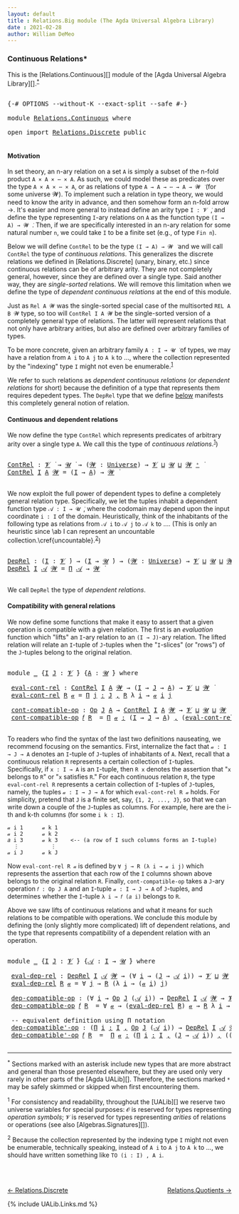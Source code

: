 ```yaml
---
layout: default
title : Relations.Big module (The Agda Universal Algebra Library)
date : 2021-02-28
author: William DeMeo
---
```


### <a id="continuous-relations">Continuous Relations*</a>

This is the [Relations.Continuous][] module of the [Agda Universal Algebra Library][].<sup>[*](Relations.Continuous.html#fn0)</sup>

<pre class="Agda">

<a id="339" class="Symbol">{-#</a> <a id="343" class="Keyword">OPTIONS</a> <a id="351" class="Pragma">--without-K</a> <a id="363" class="Pragma">--exact-split</a> <a id="377" class="Pragma">--safe</a> <a id="384" class="Symbol">#-}</a>

<a id="389" class="Keyword">module</a> <a id="396" href="Relations.Continuous.html" class="Module">Relations.Continuous</a> <a id="417" class="Keyword">where</a>

<a id="424" class="Keyword">open</a> <a id="429" class="Keyword">import</a> <a id="436" href="Relations.Discrete.html" class="Module">Relations.Discrete</a> <a id="455" class="Keyword">public</a>

</pre>

#### <a id="motivation">Motivation</a>
In set theory, an n-ary relation on a set `A` is simply a subset of the n-fold product `A × A × ⋯ × A`.  As such, we could model these as predicates over the type `A × A × ⋯ × A`, or as relations of type `A → A → ⋯ → A → 𝓦 ̇` (for some universe 𝓦).  To implement such a relation in type theory, we would need to know the arity in advance, and then somehow form an n-fold arrow →.  It's easier and more general to instead define an arity type `I : 𝓥 ̇`, and define the type representing `I`-ary relations on `A` as the function type `(I → A) → 𝓦 ̇`.  Then, if we are specifically interested in an n-ary relation for some natural number `n`, we could take `I` to be a finite set (e.g., of type `Fin n`).

Below we will define `ContRel` to be the type `(I → A) → 𝓦 ̇` and we will call `ContRel` the type of *continuous relations*.  This generalizes the discrete relations we defined in [Relations.Discrete] (unary, binary, etc.) since continuous relations can be of arbitrary arity.  They are not completely general, however, since they are defined over a single type. Said another way, they are *single-sorted* relations. We will remove this limitation when we define the type of *dependent continuous relations* at the end of this module.

Just as `Rel A 𝓦` was the single-sorted special case of the multisorted `REL A B 𝓦` type, so too will `ContRel I A 𝓦` be the single-sorted version of a completely general type of relations. The latter will represent relations that not only have arbitrary arities, but also are defined over arbitrary families of types.

To be more concrete, given an arbitrary family `A : I → 𝓤 ̇` of types, we may have a relation from `A i` to `A j` to `A k` to …, where the collection represented by the "indexing" type `I` might not even be enumerable.<sup>[1](Relations.Continuous.html#fn1)</sup>

We refer to such relations as *dependent continuous relations* (or *dependent relations* for short) because the definition of a type that represents them requires depedent types.  The `DepRel` type that we define [below](Relations.Continuous.html#dependent-relations) manifests this completely general notion of relation.



#### <a id="continuous-and-dependent-relations">Continuous and dependent relations</a>

We now define the type `ContRel` which represents predicates of arbitrary arity over a single type `A`. We call this the type of *continuous relations*.<sup>[1](Relations.Continuous.html#fn1)</sup>)

<pre class="Agda">

<a id="ContRel"></a><a id="2965" href="Relations.Continuous.html#2965" class="Function">ContRel</a> <a id="2973" class="Symbol">:</a> <a id="2975" href="Universes.html#262" class="Generalizable">𝓥</a> <a id="2977" href="Universes.html#403" class="Function Operator">̇</a> <a id="2979" class="Symbol">→</a> <a id="2981" href="Universes.html#260" class="Generalizable">𝓤</a> <a id="2983" href="Universes.html#403" class="Function Operator">̇</a> <a id="2985" class="Symbol">→</a> <a id="2987" class="Symbol">(</a><a id="2988" href="Relations.Continuous.html#2988" class="Bound">𝓦</a> <a id="2990" class="Symbol">:</a> <a id="2992" href="Universes.html#205" class="Postulate">Universe</a><a id="3000" class="Symbol">)</a> <a id="3002" class="Symbol">→</a> <a id="3004" href="Universes.html#262" class="Generalizable">𝓥</a> <a id="3006" href="Agda.Primitive.html#636" class="Primitive Operator">⊔</a> <a id="3008" href="Universes.html#260" class="Generalizable">𝓤</a> <a id="3010" href="Agda.Primitive.html#636" class="Primitive Operator">⊔</a> <a id="3012" href="Relations.Continuous.html#2988" class="Bound">𝓦</a> <a id="3014" href="Universes.html#181" class="Primitive Operator">⁺</a> <a id="3016" href="Universes.html#403" class="Function Operator">̇</a>
<a id="3018" href="Relations.Continuous.html#2965" class="Function">ContRel</a> <a id="3026" href="Relations.Continuous.html#3026" class="Bound">I</a> <a id="3028" href="Relations.Continuous.html#3028" class="Bound">A</a> <a id="3030" href="Relations.Continuous.html#3030" class="Bound">𝓦</a> <a id="3032" class="Symbol">=</a> <a id="3034" class="Symbol">(</a><a id="3035" href="Relations.Continuous.html#3026" class="Bound">I</a> <a id="3037" class="Symbol">→</a> <a id="3039" href="Relations.Continuous.html#3028" class="Bound">A</a><a id="3040" class="Symbol">)</a> <a id="3042" class="Symbol">→</a> <a id="3044" href="Relations.Continuous.html#3030" class="Bound">𝓦</a> <a id="3046" href="Universes.html#403" class="Function Operator">̇</a>

</pre>

We now exploit the full power of dependent types to define a completely general relation type.  Specifically, we let the tuples inhabit a dependent function type `𝒜 : I → 𝓤 ̇`, where the codomain may depend upon the input coordinate `i : I` of the domain. Heuristically, think of the inhabitants of the following type as relations from `𝒜 i` to `𝒜 j` to `𝒜 k` to …. (This is only an heuristic since \ab I can represent an uncountable collection.\cref{uncountable}.<sup>[2](Relations.Continuous.html#fn2)</sup>)

<pre class="Agda">

<a id="DepRel"></a><a id="3587" href="Relations.Continuous.html#3587" class="Function">DepRel</a> <a id="3594" class="Symbol">:</a> <a id="3596" class="Symbol">(</a><a id="3597" href="Relations.Continuous.html#3597" class="Bound">I</a> <a id="3599" class="Symbol">:</a> <a id="3601" href="Universes.html#262" class="Generalizable">𝓥</a> <a id="3603" href="Universes.html#403" class="Function Operator">̇</a><a id="3604" class="Symbol">)</a> <a id="3606" class="Symbol">→</a> <a id="3608" class="Symbol">(</a><a id="3609" href="Relations.Continuous.html#3597" class="Bound">I</a> <a id="3611" class="Symbol">→</a> <a id="3613" href="Universes.html#260" class="Generalizable">𝓤</a> <a id="3615" href="Universes.html#403" class="Function Operator">̇</a><a id="3616" class="Symbol">)</a> <a id="3618" class="Symbol">→</a> <a id="3620" class="Symbol">(</a><a id="3621" href="Relations.Continuous.html#3621" class="Bound">𝓦</a> <a id="3623" class="Symbol">:</a> <a id="3625" href="Universes.html#205" class="Postulate">Universe</a><a id="3633" class="Symbol">)</a> <a id="3635" class="Symbol">→</a> <a id="3637" href="Universes.html#262" class="Generalizable">𝓥</a> <a id="3639" href="Agda.Primitive.html#636" class="Primitive Operator">⊔</a> <a id="3641" href="Universes.html#260" class="Generalizable">𝓤</a> <a id="3643" href="Agda.Primitive.html#636" class="Primitive Operator">⊔</a> <a id="3645" href="Relations.Continuous.html#3621" class="Bound">𝓦</a> <a id="3647" href="Universes.html#181" class="Primitive Operator">⁺</a> <a id="3649" href="Universes.html#403" class="Function Operator">̇</a>
<a id="3651" href="Relations.Continuous.html#3587" class="Function">DepRel</a> <a id="3658" href="Relations.Continuous.html#3658" class="Bound">I</a> <a id="3660" href="Relations.Continuous.html#3660" class="Bound">𝒜</a> <a id="3662" href="Relations.Continuous.html#3662" class="Bound">𝓦</a> <a id="3664" class="Symbol">=</a> <a id="3666" href="MGS-MLTT.html#3562" class="Function">Π</a> <a id="3668" href="Relations.Continuous.html#3660" class="Bound">𝒜</a> <a id="3670" class="Symbol">→</a> <a id="3672" href="Relations.Continuous.html#3662" class="Bound">𝓦</a> <a id="3674" href="Universes.html#403" class="Function Operator">̇</a>

</pre>

We call `DepRel` the type of *dependent relations*.



#### <a id="compatibility-with-general-relations">Compatibility with general relations</a>

We now define some functions that make it easy to assert that a given operation is compatible with a given relation.  The first is an *evaluation* function which "lifts" an `I`-ary relation to an `(I → J)`-ary relation. The lifted relation will relate an `I`-tuple of `J`-tuples when the "`I`-slices" (or "rows") of the `J`-tuples belong to the original relation.

<pre class="Agda">

<a id="4215" class="Keyword">module</a> <a id="4222" href="Relations.Continuous.html#4222" class="Module">_</a> <a id="4224" class="Symbol">{</a><a id="4225" href="Relations.Continuous.html#4225" class="Bound">I</a> <a id="4227" href="Relations.Continuous.html#4227" class="Bound">J</a> <a id="4229" class="Symbol">:</a> <a id="4231" href="Universes.html#262" class="Generalizable">𝓥</a> <a id="4233" href="Universes.html#403" class="Function Operator">̇</a><a id="4234" class="Symbol">}</a> <a id="4236" class="Symbol">{</a><a id="4237" href="Relations.Continuous.html#4237" class="Bound">A</a> <a id="4239" class="Symbol">:</a> <a id="4241" href="Universes.html#260" class="Generalizable">𝓤</a> <a id="4243" href="Universes.html#403" class="Function Operator">̇</a><a id="4244" class="Symbol">}</a> <a id="4246" class="Keyword">where</a>

 <a id="4254" href="Relations.Continuous.html#4254" class="Function">eval-cont-rel</a> <a id="4268" class="Symbol">:</a> <a id="4270" href="Relations.Continuous.html#2965" class="Function">ContRel</a> <a id="4278" href="Relations.Continuous.html#4225" class="Bound">I</a> <a id="4280" href="Relations.Continuous.html#4237" class="Bound">A</a> <a id="4282" href="Universes.html#264" class="Generalizable">𝓦</a> <a id="4284" class="Symbol">→</a> <a id="4286" class="Symbol">(</a><a id="4287" href="Relations.Continuous.html#4225" class="Bound">I</a> <a id="4289" class="Symbol">→</a> <a id="4291" href="Relations.Continuous.html#4227" class="Bound">J</a> <a id="4293" class="Symbol">→</a> <a id="4295" href="Relations.Continuous.html#4237" class="Bound">A</a><a id="4296" class="Symbol">)</a> <a id="4298" class="Symbol">→</a> <a id="4300" href="Relations.Continuous.html#4231" class="Bound">𝓥</a> <a id="4302" href="Agda.Primitive.html#636" class="Primitive Operator">⊔</a> <a id="4304" href="Universes.html#264" class="Generalizable">𝓦</a> <a id="4306" href="Universes.html#403" class="Function Operator">̇</a>
 <a id="4309" href="Relations.Continuous.html#4254" class="Function">eval-cont-rel</a> <a id="4323" href="Relations.Continuous.html#4323" class="Bound">R</a> <a id="4325" href="Relations.Continuous.html#4325" class="Bound">𝒶</a> <a id="4327" class="Symbol">=</a> <a id="4329" href="MGS-MLTT.html#3635" class="Function">Π</a> <a id="4331" href="Relations.Continuous.html#4331" class="Bound">j</a> <a id="4333" href="MGS-MLTT.html#3635" class="Function">꞉</a> <a id="4335" href="Relations.Continuous.html#4227" class="Bound">J</a> <a id="4337" href="MGS-MLTT.html#3635" class="Function">,</a> <a id="4339" href="Relations.Continuous.html#4323" class="Bound">R</a> <a id="4341" class="Symbol">λ</a> <a id="4343" href="Relations.Continuous.html#4343" class="Bound">i</a> <a id="4345" class="Symbol">→</a> <a id="4347" href="Relations.Continuous.html#4325" class="Bound">𝒶</a> <a id="4349" href="Relations.Continuous.html#4343" class="Bound">i</a> <a id="4351" href="Relations.Continuous.html#4331" class="Bound">j</a>

 <a id="4355" href="Relations.Continuous.html#4355" class="Function">cont-compatible-op</a> <a id="4374" class="Symbol">:</a> <a id="4376" href="Relations.Discrete.html#7323" class="Function">Op</a> <a id="4379" href="Relations.Continuous.html#4227" class="Bound">J</a> <a id="4381" href="Relations.Continuous.html#4237" class="Bound">A</a> <a id="4383" class="Symbol">→</a> <a id="4385" href="Relations.Continuous.html#2965" class="Function">ContRel</a> <a id="4393" href="Relations.Continuous.html#4225" class="Bound">I</a> <a id="4395" href="Relations.Continuous.html#4237" class="Bound">A</a> <a id="4397" href="Universes.html#264" class="Generalizable">𝓦</a> <a id="4399" class="Symbol">→</a> <a id="4401" href="Relations.Continuous.html#4231" class="Bound">𝓥</a> <a id="4403" href="Agda.Primitive.html#636" class="Primitive Operator">⊔</a> <a id="4405" href="Relations.Continuous.html#4241" class="Bound">𝓤</a> <a id="4407" href="Agda.Primitive.html#636" class="Primitive Operator">⊔</a> <a id="4409" href="Universes.html#264" class="Generalizable">𝓦</a> <a id="4411" href="Universes.html#403" class="Function Operator">̇</a>
 <a id="4414" href="Relations.Continuous.html#4355" class="Function">cont-compatible-op</a> <a id="4433" href="Relations.Continuous.html#4433" class="Bound">𝑓</a> <a id="4435" href="Relations.Continuous.html#4435" class="Bound">R</a>  <a id="4438" class="Symbol">=</a> <a id="4440" href="MGS-MLTT.html#3635" class="Function">Π</a> <a id="4442" href="Relations.Continuous.html#4442" class="Bound">𝒶</a> <a id="4444" href="MGS-MLTT.html#3635" class="Function">꞉</a> <a id="4446" class="Symbol">(</a><a id="4447" href="Relations.Continuous.html#4225" class="Bound">I</a> <a id="4449" class="Symbol">→</a> <a id="4451" href="Relations.Continuous.html#4227" class="Bound">J</a> <a id="4453" class="Symbol">→</a> <a id="4455" href="Relations.Continuous.html#4237" class="Bound">A</a><a id="4456" class="Symbol">)</a> <a id="4458" href="MGS-MLTT.html#3635" class="Function">,</a> <a id="4460" class="Symbol">(</a><a id="4461" href="Relations.Continuous.html#4254" class="Function">eval-cont-rel</a> <a id="4475" href="Relations.Continuous.html#4435" class="Bound">R</a> <a id="4477" href="Relations.Continuous.html#4442" class="Bound">𝒶</a> <a id="4479" class="Symbol">→</a> <a id="4481" href="Relations.Continuous.html#4435" class="Bound">R</a> <a id="4483" class="Symbol">λ</a> <a id="4485" href="Relations.Continuous.html#4485" class="Bound">i</a> <a id="4487" class="Symbol">→</a> <a id="4489" class="Symbol">(</a><a id="4490" href="Relations.Continuous.html#4433" class="Bound">𝑓</a> <a id="4492" class="Symbol">(</a><a id="4493" href="Relations.Continuous.html#4442" class="Bound">𝒶</a> <a id="4495" href="Relations.Continuous.html#4485" class="Bound">i</a><a id="4496" class="Symbol">)))</a>

</pre>

To readers who find the syntax of the last two definitions nauseating, we recommend focusing on the semantics. First, internalize the fact that `𝒶 : I → J → A` denotes an `I`-tuple of `J`-tuples of inhabitants of `A`. Next, recall that a continuous relation `R` represents a certain collection of `I`-tuples. Specifically, if `x : I → A` is an `I`-tuple, then `R x` denotes the assertion that "`x` belongs to `R`" or "`x` satisfies `R`."  For each continuous relation `R`, the type `eval-cont-rel R` represents a certain collection of `I`-tuples of `J`-tuples, namely, the tuples `𝒶 : I → J → A` for which `eval-cont-rel R 𝒶` holds. For simplicity, pretend that `J` is a finite set, say, `{1, 2, ..., J}`, so that we can write down a couple of the `J`-tuples as columns. For example, here are the i-th and k-th columns (for some `i k : I`).

```
𝒶 i 1      𝒶 k 1
𝒶 i 2      𝒶 k 2
𝑎 i 3      𝒶 k 3    <-- (a row of I such columns forms an I-tuple)
  ⋮          ⋮
𝒶 i J      𝒶 k J
```

Now `eval-cont-rel R 𝒶` is defined by `∀ j → R (λ i → 𝒶 i j)` which represents the assertion that each row of the `I` columns shown above belongs to the original relation `R`. Finally, `cont-compatible-op` takes a `J`-ary operation `𝑓 : Op J A` and an `I`-tuple `𝒶 : I → J → A` of `J`-tuples, and determines whether the `I`-tuple `λ i → 𝑓 (𝑎 i)` belongs to `R`.


Above we saw lifts of continuous relations and what it means for such relations to be compatible with operations. We conclude this module by defining the (only slightly more complicated) lift of dependent relations, and the type that represents compatibility of a dependent relation with an operation.

<pre class="Agda">

<a id="6178" class="Keyword">module</a> <a id="6185" href="Relations.Continuous.html#6185" class="Module">_</a> <a id="6187" class="Symbol">{</a><a id="6188" href="Relations.Continuous.html#6188" class="Bound">I</a> <a id="6190" href="Relations.Continuous.html#6190" class="Bound">J</a> <a id="6192" class="Symbol">:</a> <a id="6194" href="Universes.html#262" class="Generalizable">𝓥</a> <a id="6196" href="Universes.html#403" class="Function Operator">̇</a><a id="6197" class="Symbol">}</a> <a id="6199" class="Symbol">{</a><a id="6200" href="Relations.Continuous.html#6200" class="Bound">𝒜</a> <a id="6202" class="Symbol">:</a> <a id="6204" href="Relations.Continuous.html#6188" class="Bound">I</a> <a id="6206" class="Symbol">→</a> <a id="6208" href="Universes.html#260" class="Generalizable">𝓤</a> <a id="6210" href="Universes.html#403" class="Function Operator">̇</a><a id="6211" class="Symbol">}</a> <a id="6213" class="Keyword">where</a>

 <a id="6221" href="Relations.Continuous.html#6221" class="Function">eval-dep-rel</a> <a id="6234" class="Symbol">:</a> <a id="6236" href="Relations.Continuous.html#3587" class="Function">DepRel</a> <a id="6243" href="Relations.Continuous.html#6188" class="Bound">I</a> <a id="6245" href="Relations.Continuous.html#6200" class="Bound">𝒜</a> <a id="6247" href="Universes.html#264" class="Generalizable">𝓦</a> <a id="6249" class="Symbol">→</a> <a id="6251" class="Symbol">(∀</a> <a id="6254" href="Relations.Continuous.html#6254" class="Bound">i</a> <a id="6256" class="Symbol">→</a> <a id="6258" class="Symbol">(</a><a id="6259" href="Relations.Continuous.html#6190" class="Bound">J</a> <a id="6261" class="Symbol">→</a> <a id="6263" href="Relations.Continuous.html#6200" class="Bound">𝒜</a> <a id="6265" href="Relations.Continuous.html#6254" class="Bound">i</a><a id="6266" class="Symbol">))</a> <a id="6269" class="Symbol">→</a> <a id="6271" href="Relations.Continuous.html#6194" class="Bound">𝓥</a> <a id="6273" href="Agda.Primitive.html#636" class="Primitive Operator">⊔</a> <a id="6275" href="Universes.html#264" class="Generalizable">𝓦</a> <a id="6277" href="Universes.html#403" class="Function Operator">̇</a>
 <a id="6280" href="Relations.Continuous.html#6221" class="Function">eval-dep-rel</a> <a id="6293" href="Relations.Continuous.html#6293" class="Bound">R</a> <a id="6295" href="Relations.Continuous.html#6295" class="Bound">𝒶</a> <a id="6297" class="Symbol">=</a> <a id="6299" class="Symbol">∀</a> <a id="6301" href="Relations.Continuous.html#6301" class="Bound">j</a> <a id="6303" class="Symbol">→</a> <a id="6305" href="Relations.Continuous.html#6293" class="Bound">R</a> <a id="6307" class="Symbol">(λ</a> <a id="6310" href="Relations.Continuous.html#6310" class="Bound">i</a> <a id="6312" class="Symbol">→</a> <a id="6314" class="Symbol">(</a><a id="6315" href="Relations.Continuous.html#6295" class="Bound">𝒶</a> <a id="6317" href="Relations.Continuous.html#6310" class="Bound">i</a><a id="6318" class="Symbol">)</a> <a id="6320" href="Relations.Continuous.html#6301" class="Bound">j</a><a id="6321" class="Symbol">)</a>

 <a id="6325" href="Relations.Continuous.html#6325" class="Function">dep-compatible-op</a> <a id="6343" class="Symbol">:</a> <a id="6345" class="Symbol">(∀</a> <a id="6348" href="Relations.Continuous.html#6348" class="Bound">i</a> <a id="6350" class="Symbol">→</a> <a id="6352" href="Relations.Discrete.html#7323" class="Function">Op</a> <a id="6355" href="Relations.Continuous.html#6190" class="Bound">J</a> <a id="6357" class="Symbol">(</a><a id="6358" href="Relations.Continuous.html#6200" class="Bound">𝒜</a> <a id="6360" href="Relations.Continuous.html#6348" class="Bound">i</a><a id="6361" class="Symbol">))</a> <a id="6364" class="Symbol">→</a> <a id="6366" href="Relations.Continuous.html#3587" class="Function">DepRel</a> <a id="6373" href="Relations.Continuous.html#6188" class="Bound">I</a> <a id="6375" href="Relations.Continuous.html#6200" class="Bound">𝒜</a> <a id="6377" href="Universes.html#264" class="Generalizable">𝓦</a> <a id="6379" class="Symbol">→</a> <a id="6381" href="Relations.Continuous.html#6194" class="Bound">𝓥</a> <a id="6383" href="Agda.Primitive.html#636" class="Primitive Operator">⊔</a> <a id="6385" href="Relations.Continuous.html#6208" class="Bound">𝓤</a> <a id="6387" href="Agda.Primitive.html#636" class="Primitive Operator">⊔</a> <a id="6389" href="Universes.html#264" class="Generalizable">𝓦</a> <a id="6391" href="Universes.html#403" class="Function Operator">̇</a>
 <a id="6394" href="Relations.Continuous.html#6325" class="Function">dep-compatible-op</a> <a id="6412" href="Relations.Continuous.html#6412" class="Bound">𝑓</a> <a id="6414" href="Relations.Continuous.html#6414" class="Bound">R</a>  <a id="6417" class="Symbol">=</a> <a id="6419" class="Symbol">∀</a> <a id="6421" href="Relations.Continuous.html#6421" class="Bound">𝒶</a> <a id="6423" class="Symbol">→</a> <a id="6425" class="Symbol">(</a><a id="6426" href="Relations.Continuous.html#6221" class="Function">eval-dep-rel</a> <a id="6439" href="Relations.Continuous.html#6414" class="Bound">R</a><a id="6440" class="Symbol">)</a> <a id="6442" href="Relations.Continuous.html#6421" class="Bound">𝒶</a> <a id="6444" class="Symbol">→</a> <a id="6446" href="Relations.Continuous.html#6414" class="Bound">R</a> <a id="6448" class="Symbol">λ</a> <a id="6450" href="Relations.Continuous.html#6450" class="Bound">i</a> <a id="6452" class="Symbol">→</a> <a id="6454" class="Symbol">(</a><a id="6455" href="Relations.Continuous.html#6412" class="Bound">𝑓</a> <a id="6457" href="Relations.Continuous.html#6450" class="Bound">i</a><a id="6458" class="Symbol">)(</a><a id="6460" href="Relations.Continuous.html#6421" class="Bound">𝒶</a> <a id="6462" href="Relations.Continuous.html#6450" class="Bound">i</a><a id="6463" class="Symbol">)</a>

 <a id="6467" class="Comment">-- equivalent definition using Π notation</a>
 <a id="6510" href="Relations.Continuous.html#6510" class="Function">dep-compatible&#39;-op</a> <a id="6529" class="Symbol">:</a> <a id="6531" class="Symbol">(</a><a id="6532" href="MGS-MLTT.html#3635" class="Function">Π</a> <a id="6534" href="Relations.Continuous.html#6534" class="Bound">i</a> <a id="6536" href="MGS-MLTT.html#3635" class="Function">꞉</a> <a id="6538" href="Relations.Continuous.html#6188" class="Bound">I</a> <a id="6540" href="MGS-MLTT.html#3635" class="Function">,</a> <a id="6542" href="Relations.Discrete.html#7323" class="Function">Op</a> <a id="6545" href="Relations.Continuous.html#6190" class="Bound">J</a> <a id="6547" class="Symbol">(</a><a id="6548" href="Relations.Continuous.html#6200" class="Bound">𝒜</a> <a id="6550" href="Relations.Continuous.html#6534" class="Bound">i</a><a id="6551" class="Symbol">))</a> <a id="6554" class="Symbol">→</a> <a id="6556" href="Relations.Continuous.html#3587" class="Function">DepRel</a> <a id="6563" href="Relations.Continuous.html#6188" class="Bound">I</a> <a id="6565" href="Relations.Continuous.html#6200" class="Bound">𝒜</a> <a id="6567" href="Universes.html#264" class="Generalizable">𝓦</a> <a id="6569" class="Symbol">→</a> <a id="6571" href="Relations.Continuous.html#6194" class="Bound">𝓥</a> <a id="6573" href="Agda.Primitive.html#636" class="Primitive Operator">⊔</a> <a id="6575" href="Relations.Continuous.html#6208" class="Bound">𝓤</a> <a id="6577" href="Agda.Primitive.html#636" class="Primitive Operator">⊔</a> <a id="6579" href="Universes.html#264" class="Generalizable">𝓦</a> <a id="6581" href="Universes.html#403" class="Function Operator">̇</a>
 <a id="6584" href="Relations.Continuous.html#6510" class="Function">dep-compatible&#39;-op</a> <a id="6603" href="Relations.Continuous.html#6603" class="Bound">𝑓</a> <a id="6605" href="Relations.Continuous.html#6605" class="Bound">R</a>  <a id="6608" class="Symbol">=</a>  <a id="6611" href="MGS-MLTT.html#3635" class="Function">Π</a> <a id="6613" href="Relations.Continuous.html#6613" class="Bound">𝒶</a> <a id="6615" href="MGS-MLTT.html#3635" class="Function">꞉</a> <a id="6617" class="Symbol">(</a><a id="6618" href="MGS-MLTT.html#3635" class="Function">Π</a> <a id="6620" href="Relations.Continuous.html#6620" class="Bound">i</a> <a id="6622" href="MGS-MLTT.html#3635" class="Function">꞉</a> <a id="6624" href="Relations.Continuous.html#6188" class="Bound">I</a> <a id="6626" href="MGS-MLTT.html#3635" class="Function">,</a> <a id="6628" class="Symbol">(</a><a id="6629" href="Relations.Continuous.html#6190" class="Bound">J</a> <a id="6631" class="Symbol">→</a> <a id="6633" href="Relations.Continuous.html#6200" class="Bound">𝒜</a> <a id="6635" href="Relations.Continuous.html#6620" class="Bound">i</a><a id="6636" class="Symbol">))</a> <a id="6639" href="MGS-MLTT.html#3635" class="Function">,</a> <a id="6641" class="Symbol">((</a><a id="6643" href="Relations.Continuous.html#6221" class="Function">eval-dep-rel</a> <a id="6656" href="Relations.Continuous.html#6605" class="Bound">R</a><a id="6657" class="Symbol">)</a> <a id="6659" href="Relations.Continuous.html#6613" class="Bound">𝒶</a> <a id="6661" class="Symbol">→</a> <a id="6663" href="Relations.Continuous.html#6605" class="Bound">R</a> <a id="6665" class="Symbol">λ</a> <a id="6667" href="Relations.Continuous.html#6667" class="Bound">i</a> <a id="6669" class="Symbol">→</a> <a id="6671" class="Symbol">(</a><a id="6672" href="Relations.Continuous.html#6603" class="Bound">𝑓</a> <a id="6674" href="Relations.Continuous.html#6667" class="Bound">i</a><a id="6675" class="Symbol">)(</a><a id="6677" href="Relations.Continuous.html#6613" class="Bound">𝒶</a> <a id="6679" href="Relations.Continuous.html#6667" class="Bound">i</a><a id="6680" class="Symbol">))</a>

</pre>

<!-- In the definition of `dep-compatible`, we let Agda infer the type of `𝒶`, which is `Π i ꞉ I , (J → 𝒜 i)` in this case. -->


--------------------------------------

<sup>*</sup><span class="footnote" id="fn0"> Sections marked with an asterisk include new types that are more abstract and general than those presented elsewhere, but they are used only very rarely in other parts of the [Agda UALib][]. Therefore, the sections marked `*` may be safely skimmed or skipped when first encountering them.</span>

<sup>1</sup><span class="footnote" id="fn1"> For consistency and readability, throughout the [UALib][] we reserve two universe variables for special purposes: `𝓞` is reserved for types representing *operation symbols*; `𝓥` is reserved for types representing *arities* of relations or operations (see also [Algebras.Signatures][]).</span>

<sup>2</sup><span class="footnote" id="fn2"> Because the collection represented by the indexing type `I` might not even be enumerable, technically speaking, instead of `A i` to `A j` to `A k` to ..., we should have written something like `TO (i : I) , A i`.</span>

<br>
<br>

[← Relations.Discrete](Relations.Discrete.html)
<span style="float:right;">[Relations.Quotients →](Relations.Quotients.html)</span>

{% include UALib.Links.md %}



<!--

UNNECESSARY.  The ∈ and ⊆  relations defined for Pred are polymorphic and they work just fine
for the general relation types.



Just as we did for unary predicates, we can define inclusion relations for our new general relation types.

_∈C_ : {I : 𝓥 ̇}{A : 𝓤 ̇} → (I → A) → ContRel I A 𝓦 → 𝓦 ̇
x ∈C R = R x

_⊆C_ : {I : 𝓥 ̇}{A : 𝓤 ̇ } → ContRel I A 𝓦 → ContRel I A 𝓩 → 𝓥 ⊔ 𝓤 ⊔ 𝓦 ⊔ 𝓩 ̇
P ⊆C Q = ∀ {x} → x ∈C P → x ∈C Q

_∈D_ : {I : 𝓥 ̇}{𝒜 : I → 𝓤 ̇} → Π 𝒜 → DepRel I 𝒜 𝓦 → 𝓦 ̇
x ∈D R = R x

_⊆D_ : {I : 𝓥 ̇}{𝒜 : I → 𝓤 ̇ } → DepRel I 𝒜 𝓦 → DepRel I 𝒜 𝓩 → 𝓥 ⊔ 𝓤 ⊔ 𝓦 ⊔ 𝓩 ̇
P ⊆D Q = ∀ {x} → x ∈D P → x ∈D Q

infix 4 _⊆C_ _⊆D_

-->
